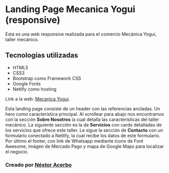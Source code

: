# Landing Page Mecanica Yogui (responsive)

Esta es una web responsive realizada para el comercio Mecánica Yogui, taller mecánico.

## Tecnologías utilizadas

- HTML5
- CSS3
- Bootstrap como Framework CSS
- Google Fonts
- Netlify como hosting


Link a la web: [Mecanica Yogui](https://mecanicayogui.netlify.app).

Esta landing page consiste de un header con las referencias ancladas. Un hero como característica principal. Al scrollear para abajo nos encontramos con la sección **Sobre Nosotros** la cual detalla las características del taller mecánico. La siguiente sección es la de **Servicios** con cards detalladas de los servicios que ofrece este taller. Le sigue la sección de **Contacto** con un formulario conectado a Netlify, la cual recibe los datos de este formulario. Por último el footer, con link de Whatsapp mediante ícono de Font Awesome, imágen de Mercado Pago y mapa de Google Maps para localizar el negocio.

### Creado por [Néstor Acerbo](https://nestoracerbo.carrd.co/)